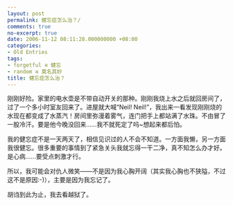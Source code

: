 ```yaml
---
layout: post
permalink: 健忘症怎么治？/
comments: true
no-excerpt: true
date: 2006-11-12 08:11:28.000000000 +08:00
categories:
- Old Entries
tags:
- forgetful ≌ 健忘
- random ≌ 莫名其妙
title: 健忘症怎么治？
---
```

刚刚好险。家里的电水壶是不带自动开关的那种。刚刚我烧上水之后就回房间了，过了一个多小时室友回来了。进屋就大喊“Neil! Neil!”，我出来一看发现刚刚烧的水现在都变成了水蒸汽！房间里弥漫着雾气，连门把手上都站满了水珠。不由冒了一股冷汗。要是他今晚没回来……我不就死定了吗~想起来都后怕。

我的健忘症不是一天两天了，相信见识过的人不会不知道。一方面我懒，另一方面我很健忘。很多重要的事情到了紧急关头我就忘得一干二净，真不知怎么办才好。是心病……要受点刺激才行。

所以，我可能会对仇人微笑——不是因为我心胸开阔（其实我心胸也不狭隘，不过这不是原因:-)），主要是因为我忘记了。

胡诌到此为止，我去看越狱了。
